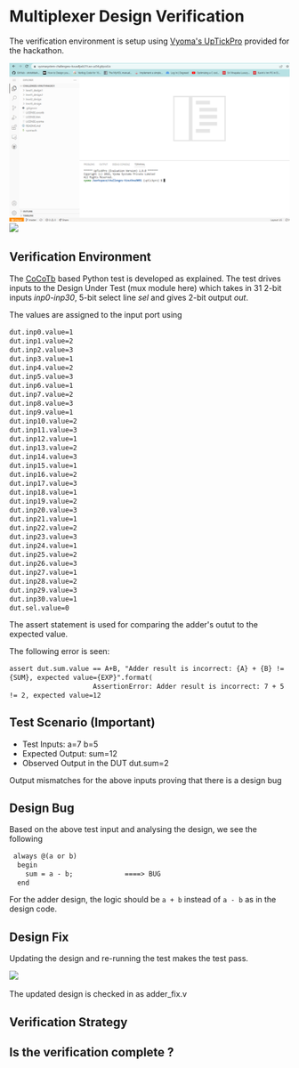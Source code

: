 # Multiplexer Design Verification

The verification environment is setup using [Vyoma's UpTickPro](https://vyomasystems.com) provided for the hackathon.

![](https://github.com/vyomasystems-lab/challenges-Vinuthna3031/blob/master/vyoma.png?raw=true)
![](https://drive.google.com/file/d/1iO0vpRrfoze44BEh9zbQ88ruruLMR55d/view?usp=sharing)

## Verification Environment

The [CoCoTb](https://www.cocotb.org/) based Python test is developed as explained. The test drives inputs to the Design Under Test (mux module here) which takes in 31 2-bit inputs *inp0-inp30*, 5-bit select line *sel* and gives 2-bit output *out*.

The values are assigned to the input port using 
```
dut.inp0.value=1
dut.inp1.value=2
dut.inp2.value=3
dut.inp3.value=1
dut.inp4.value=2
dut.inp5.value=3
dut.inp6.value=1
dut.inp7.value=2
dut.inp8.value=3
dut.inp9.value=1
dut.inp10.value=2
dut.inp11.value=3
dut.inp12.value=1
dut.inp13.value=2
dut.inp14.value=3
dut.inp15.value=1
dut.inp16.value=2
dut.inp17.value=3
dut.inp18.value=1
dut.inp19.value=2
dut.inp20.value=3
dut.inp21.value=1
dut.inp22.value=2
dut.inp23.value=3
dut.inp24.value=1
dut.inp25.value=2
dut.inp26.value=3
dut.inp27.value=1
dut.inp28.value=2
dut.inp29.value=3
dut.inp30.value=1
dut.sel.value=0
```

The assert statement is used for comparing the adder's outut to the expected value.

The following error is seen:
```
assert dut.sum.value == A+B, "Adder result is incorrect: {A} + {B} != {SUM}, expected value={EXP}".format(
                     AssertionError: Adder result is incorrect: 7 + 5 != 2, expected value=12
```
## Test Scenario **(Important)**
- Test Inputs: a=7 b=5
- Expected Output: sum=12
- Observed Output in the DUT dut.sum=2

Output mismatches for the above inputs proving that there is a design bug

## Design Bug
Based on the above test input and analysing the design, we see the following

```
 always @(a or b) 
  begin
    sum = a - b;             ====> BUG
  end
```
For the adder design, the logic should be ``a + b`` instead of ``a - b`` as in the design code.

## Design Fix
Updating the design and re-running the test makes the test pass.

![](https://i.imgur.com/5XbL1ZH.png)

The updated design is checked in as adder_fix.v

## Verification Strategy

## Is the verification complete ?
